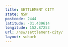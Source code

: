 ```yaml
---
title: SETTLEMENT CITY
state: NSW
postcode: 2444
latitude: -31.439614
longitude: 152.87253
url: /nsw/settlement-city/
layout: suburb
---
```

